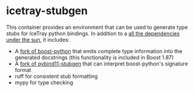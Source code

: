 # icetray-stubgen

This container provides an environment that can be used to generate type stubs
for IceTray python bindings. In addition to a [all the dependencies under the
sun](https://software.icecube.wisc.edu/icetray/main/projects/cmake/supported_platforms/ubuntu.html#full-install-recommended),
it includes:

- A [fork of boost-python](https://github.com/jvansanten/boost-python/tree/packaging) that emits complete type information into the generated docstrings (this functionality is included in Boost 1.87)
- A [fork of pybind11-stubgen](https://github.com/jvansanten/pybind11-stubgen/tree/boostmode) that can interpret boost-python's signature format
- ruff for consistent stub formatting
- mypy for type checking
